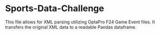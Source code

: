# Sports-Data-Challenge

This file allows for XML parsing utilizing OptaPro F24 Game Event files. It transfers the original XML data to a readable Pandas dataframe. 
